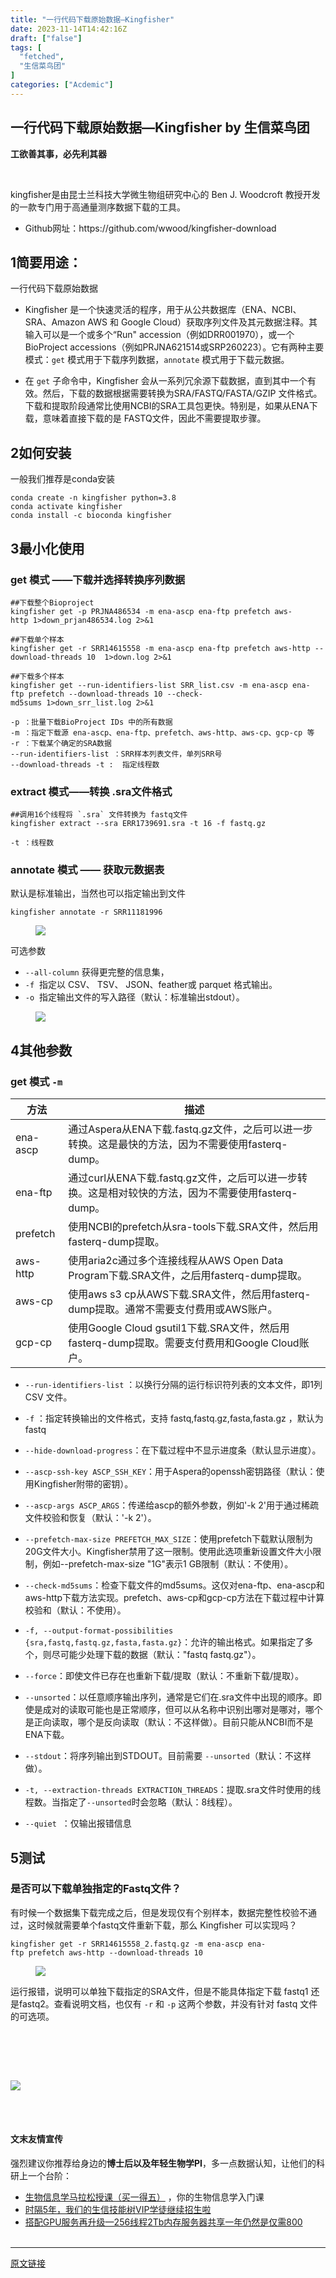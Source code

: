 ```yaml
---
title: "一行代码下载原始数据—Kingfisher"
date: 2023-11-14T14:42:16Z
draft: ["false"]
tags: [
  "fetched",
  "生信菜鸟团"
]
categories: ["Acdemic"]
---
```

一行代码下载原始数据—Kingfisher by 生信菜鸟团
------
<div><section><section><section><section data-md5="f3078"><section data-md5="f3078"><section data-md5="f3078"><section data-md5="f3078"><section data-md5="f3078"><section data-md5="f3078"><section data-md5="f3078"><p data-md5="f3078"><span><strong>工欲善其事，必先利其器</strong></span></p></section></section></section></section></section></section></section><section><section data-tool="mdnice编辑器" data-website="https://www.mdnice.com"><p><br></p><section data-tool="mdnice编辑器" data-website="https://www.mdnice.com"><p data-tool="mdnice编辑器">kingfisher是由昆士兰科技大学微生物组研究中心的 Ben J. Woodcroft 教授开发的一款专门用于高通量测序数据下载的工具。</p><ul data-tool="mdnice编辑器"><li><section>Github网址：https://github.com/wwood/kingfisher-download</section></li></ul><h2 data-tool="mdnice编辑器"><span><span>1</span></span><span>简要用途：</span></h2><p data-tool="mdnice编辑器">一行代码下载原始数据</p><ul data-tool="mdnice编辑器"><li><section><p>Kingfisher 是一个快速灵活的程序，用于从公共数据库（ENA、NCBI、SRA、Amazon AWS 和 Google Cloud）获取序列文件及其元数据注释。其输入可以是一个或多个“Run" accession（例如DRR001970），或一个 BioProject accessions（例如PRJNA621514或SRP260223）。它有两种主要模式：<code>get</code> 模式用于下载序列数据，<code>annotate</code> 模式用于下载元数据。</p></section></li><li><section><p>在 <code>get</code> 子命令中，Kingfisher 会从一系列冗余源下载数据，直到其中一个有效。然后，下载的数据根据需要转换为SRA/FASTQ/FASTA/GZIP 文件格式。下载和提取阶段通常比使用NCBI的SRA工具包更快。特别是，如果从ENA下载，意味着直接下载的是 FASTQ文件，因此不需要提取步骤。</p></section></li></ul><h2 data-tool="mdnice编辑器"><span><span>2</span></span><span>如何安装</span></h2><p data-tool="mdnice编辑器">一般我们推荐是conda安装</p><pre data-tool="mdnice编辑器"><span></span><code>conda create -n kingfisher python=3.8<br>conda activate kingfisher<br>conda install -c bioconda kingfisher<br></code></pre><h2 data-tool="mdnice编辑器"><span><span>3</span></span><span>最小化使用</span></h2><h3 data-tool="mdnice编辑器"><span></span><span>get 模式 ——下载并选择转换序列数据</span><span></span></h3><pre data-tool="mdnice编辑器"><span></span><code><span>#</span><span><span>#下载整个Bioproject</span></span><br>kingfisher get -p PRJNA486534 -m ena-ascp ena-ftp prefetch aws-http 1&gt;down_prjan486534.log 2&gt;&amp;1<br><span><br>#</span><span><span>#下载单个样本</span></span><br>kingfisher get -r SRR14615558 -m ena-ascp ena-ftp prefetch aws-http --download-threads 10  1&gt;down.log 2&gt;&amp;1<br><span><br>#</span><span><span>#下载多个样本</span></span><br>kingfisher get --run-identifiers-list SRR_list.csv -m ena-ascp ena-ftp prefetch --download-threads 10 --check-md5sums 1&gt;down_srr_list.log 2&gt;&amp;1<br><br>-p ：批量下载BioProject IDs 中的所有数据<br>-m ：指定下载源 ena-ascp、ena-ftp、prefetch、aws-http、aws-cp、gcp-cp 等<br>-r ：下载某个确定的SRA数据 <br>--run-identifiers-list ：SRR样本列表文件，单列SRR号<br>--download-threads -t :  指定线程数<br></code></pre><h3 data-tool="mdnice编辑器"><span></span><span>extract 模式——转换 .sra文件格式</span><span></span></h3><pre data-tool="mdnice编辑器"><span></span><code><span>#</span><span><span>#调用16个线程将 `.sra` 文件转换为 fastq文件</span></span><br>kingfisher extract --sra ERR1739691.sra -t 16 -f fastq.gz<br><br>-t ：线程数 <br></code></pre><h3 data-tool="mdnice编辑器"><span></span><span>annotate 模式 —— 获取元数据表</span><span></span></h3><p data-tool="mdnice编辑器">默认是标准输出，当然也可以指定输出到文件</p><pre data-tool="mdnice编辑器"><span></span><code>kingfisher annotate -r SRR11181996<br></code></pre><figure data-tool="mdnice编辑器"><img data-ratio="0.13148148148148148" data-src="https://mmbiz.qpic.cn/mmbiz_png/iaRJcrq2Los9Xl9fRIEQiahD2yNvC975hBNv7vOl5vZGibRqhvD3icGkRR9OBSNO5RIoSic5dM7OL0zmZ8bdmw9UiciaQ/640?wx_fmt=png" data-type="png" data-w="1080" src="https://mmbiz.qpic.cn/mmbiz_png/iaRJcrq2Los9Xl9fRIEQiahD2yNvC975hBNv7vOl5vZGibRqhvD3icGkRR9OBSNO5RIoSic5dM7OL0zmZ8bdmw9UiciaQ/640?wx_fmt=png"></figure><p data-tool="mdnice编辑器">可选参数</p><ul data-tool="mdnice编辑器"><li><section><code>--all-column</code> 获得更完整的信息集，</section></li><li><section><code>-f</code>  指定以 CSV、 TSV、 JSON、feather或 parquet 格式输出。</section></li><li><section><code>-o</code>  指定输出文件的写入路径（默认：标准输出stdout）。</section></li></ul><figure data-tool="mdnice编辑器"><img data-ratio="0.1" data-src="https://mmbiz.qpic.cn/mmbiz_png/iaRJcrq2Los9Xl9fRIEQiahD2yNvC975hB4yGELtbibYu1bWLzNZZ8lOAibemABLXYvU4SBV0xzSzickKZb5p8eiaV0g/640?wx_fmt=png" data-type="png" data-w="1080" src="https://mmbiz.qpic.cn/mmbiz_png/iaRJcrq2Los9Xl9fRIEQiahD2yNvC975hB4yGELtbibYu1bWLzNZZ8lOAibemABLXYvU4SBV0xzSzickKZb5p8eiaV0g/640?wx_fmt=png"></figure><h2 data-tool="mdnice编辑器"><span><span>4</span></span><span>其他参数</span></h2><h3 data-tool="mdnice编辑器"><span></span><span>get 模式 <code>-m</code></span><span></span></h3><section data-tool="mdnice编辑器"><table><thead><tr><th>方法</th><th>描述</th></tr></thead><tbody><tr><td>ena-ascp</td><td>通过Aspera从ENA下载.fastq.gz文件，之后可以进一步转换。这是最快的方法，因为不需要使用fasterq-dump。</td></tr><tr><td>ena-ftp</td><td>通过curl从ENA下载.fastq.gz文件，之后可以进一步转换。这是相对较快的方法，因为不需要使用fasterq-dump。</td></tr><tr><td>prefetch</td><td>使用NCBI的prefetch从sra-tools下载.SRA文件，然后用fasterq-dump提取。</td></tr><tr><td>aws-http</td><td>使用aria2c通过多个连接线程从AWS Open Data Program下载.SRA文件，之后用fasterq-dump提取。</td></tr><tr><td>aws-cp</td><td>使用aws s3 cp从AWS下载.SRA文件，然后用fasterq-dump提取。通常不需要支付费用或AWS账户。</td></tr><tr><td>gcp-cp</td><td>使用Google Cloud gsutil1下载.SRA文件，然后用fasterq-dump提取。需要支付费用和Google Cloud账户。</td></tr></tbody></table></section><ul data-tool="mdnice编辑器"><li><section><p><code>--run-identifiers-list</code> ：以换行分隔的运行标识符列表的文本文件，即1列 CSV 文件。</p></section></li><li><section><p><code>-f</code> ：指定转换输出的文件格式，支持 fastq,fastq.gz,fasta,fasta.gz ，默认为fastq</p></section></li><li><section><p><code>--hide-download-progress</code>：在下载过程中不显示进度条（默认显示进度）。</p></section></li><li><section><p><code>--ascp-ssh-key ASCP_SSH_KEY</code>：用于Aspera的openssh密钥路径（默认：使用Kingfisher附带的密钥）。</p></section></li><li><section><p><code>--ascp-args ASCP_ARGS</code>：传递给ascp的额外参数，例如'-k 2'用于通过稀疏文件校验和恢复（默认：'-k 2'）。</p></section></li><li><section><p><code>--prefetch-max-size PREFETCH_MAX_SIZE</code>：使用prefetch下载默认限制为20G文件大小。Kingfisher禁用了这一限制。使用此选项重新设置文件大小限制，例如--prefetch-max-size "1G"表示1 GB限制（默认：不使用）。</p></section></li><li><section><p><code>--check-md5sums</code>：检查下载文件的md5sums。这仅对ena-ftp、ena-ascp和aws-http下载方法实现。prefetch、aws-cp和gcp-cp方法在下载过程中计算校验和（默认：不使用）。</p></section></li><li><section><p><code>-f, --output-format-possibilities {sra,fastq,fastq.gz,fasta,fasta.gz}</code>：允许的输出格式。如果指定了多个，则尽可能少处理下载的数据（默认："fastq fastq.gz"）。</p></section></li><li><section><p><code>--force</code>：即使文件已存在也重新下载/提取（默认：不重新下载/提取）。</p></section></li><li><section><p><code>--unsorted</code>：以任意顺序输出序列，通常是它们在.sra文件中出现的顺序。即使是成对的读取可能也是正常顺序，但可以从名称中识别出哪对是哪对，哪个是正向读取，哪个是反向读取（默认：不这样做）。目前只能从NCBI而不是ENA下载。</p></section></li><li><section><p><code>--stdout</code>：将序列输出到STDOUT。目前需要 <code>--unsorted</code>（默认：不这样做）。</p></section></li><li><section><p><code>-t, --extraction-threads EXTRACTION_THREADS</code>：提取.sra文件时使用的线程数。当指定了<code>--unsorted</code>时会忽略（默认：8线程）。</p></section></li><li><section><p><code>--quiet</code>  ：仅输出报错信息</p></section></li></ul><h2 data-tool="mdnice编辑器"><span><span>5</span></span><span>测试</span></h2><h3 data-tool="mdnice编辑器"><span>是否可以下载单独指定的Fastq文件？</span><span></span></h3><p data-tool="mdnice编辑器">有时候一个数据集下载完成之后，但是发现仅有个别样本，数据完整性校验不通过，这时候就需要单个fastq文件重新下载，那么 Kingfisher 可以实现吗？</p><pre data-tool="mdnice编辑器"><span></span><code>kingfisher get -r SRR14615558_2.fastq.gz -m ena-ascp ena-ftp prefetch aws-http --download-threads 10 <br></code></pre><figure data-tool="mdnice编辑器"><img data-ratio="0.49537037037037035" data-src="https://mmbiz.qpic.cn/mmbiz_png/iaRJcrq2Los9Xl9fRIEQiahD2yNvC975hBiaWsiccNa2N7rMiarVTLm00MncsBSNcyNicVwoTRuLiaFNz9zFhGdawZwHg/640?wx_fmt=png" data-type="png" data-w="1080" src="https://mmbiz.qpic.cn/mmbiz_png/iaRJcrq2Los9Xl9fRIEQiahD2yNvC975hBiaWsiccNa2N7rMiarVTLm00MncsBSNcyNicVwoTRuLiaFNz9zFhGdawZwHg/640?wx_fmt=png"></figure><p data-tool="mdnice编辑器">运行报错，说明可以单独下载指定的SRA文件，但是不能具体指定下载 fastq1 还是fastq2。查看说明文档，也仅有 <code>-r</code> 和 <code>-p</code> 这两个参数，并没有针对 fastq 文件的可选项。</p></section><p><br></p><p><br></p><section><section><section><section act="xmy"><section data-id="123409" data-type="lspecial02,lspecial04" powered-by="xmyeditor.com" data-md5="8b46d"><section powered-by="xmyeditor.com" data-md5="8b46d"><section powered-by="xmyeditor.com" data-md5="8b46d"><section powered-by="xmyeditor.com" data-md5="8b46d"><br></section><section powered-by="xmyeditor.com" data-md5="8b46d"><img data-ratio="0.6940298507462687" data-type="gif" data-w="134" data-src="https://mmbiz.qpic.cn/mmbiz_gif/iaRJcrq2LosibrvQnXTV3PMktpwwmDsjia2JG4e3ibpLQ1G6M4nktW4PiaiaKfnpiaRmNbTT6St7QLfzAMAomKgWxQ4kA/640?wx_fmt=gif&amp;wxfrom=5&amp;wx_lazy=1" src="https://mmbiz.qpic.cn/mmbiz_gif/iaRJcrq2LosibrvQnXTV3PMktpwwmDsjia2JG4e3ibpLQ1G6M4nktW4PiaiaKfnpiaRmNbTT6St7QLfzAMAomKgWxQ4kA/640?wx_fmt=gif&amp;wxfrom=5&amp;wx_lazy=1"></section><section powered-by="xmyeditor.com" data-md5="8b46d"><br></section></section></section></section></section></section><p><br></p><section data-tool="mdnice编辑器" data-website="https://www.mdnice.com"><h4 data-tool="mdnice编辑器">文末友情宣传</h4><p data-tool="mdnice编辑器">强烈建议你推荐给身边的<strong>博士后以及年轻生物学PI</strong>，多一点数据认知，让他们的科研上一个台阶：</p><ul data-tool="mdnice编辑器"><li><section><a target="_blank" href="http://mp.weixin.qq.com/s?__biz=MzAxMDkxODM1Ng==&amp;mid=2247526014&amp;idx=1&amp;sn=44afb387fc49b89276386e5182db7bc9&amp;chksm=9b4b26c5ac3cafd35616b2fe9df7fea664e59d75e9970feb322a477beb222ac023f7daebb3dc&amp;scene=21#wechat_redirect" textvalue="生物信息学马拉松授课（买一得‍五）" linktype="text" imgurl="" imgdata="null" data-itemshowtype="0" tab="innerlink" data-linktype="2" hasload="1">生物信息学马拉松授课（买一得五）</a> ，你的生物信息学入门课</section></li><li><section><a target="_blank" href="http://mp.weixin.qq.com/s?__biz=MzAxMDkxODM1Ng==&amp;mid=2247524148&amp;idx=1&amp;sn=7806da6feb41a36493c519c1cfc1d3ac&amp;chksm=9b4bdf8fac3c569960369602f1ef26639cb366b250f233b2297d1f059471c0458335bfc0b829&amp;scene=21#wechat_redirect" textvalue="时隔5年，我们的生信技能树VIP学徒继续招生啦" linktype="text" imgurl="" imgdata="null" data-itemshowtype="0" tab="innerlink" data-linktype="2" hasload="1">时隔5年，我们的生信技能树VIP学徒继续招生啦</a><br></section></li><li><section><a target="_blank" href="http://mp.weixin.qq.com/s?__biz=MzAxMDkxODM1Ng==&amp;mid=2247525661&amp;idx=2&amp;sn=a0662fa3a9ebc7c840d45049eaca2c8c&amp;chksm=9b4b25a6ac3cacb0e9ba90eeb97452a9ee4eaed6bbbab1133f7a4836631047451c0cf295c93b&amp;scene=21#wechat_redirect" textvalue="搭配GPU服务再升级—256线程2Tb内存服务器共享一年仍然是仅需800" linktype="text" imgurl="" imgdata="null" data-itemshowtype="0" tab="innerlink" data-linktype="2">搭配GPU服务再升级—256线程2Tb内存服务器共享一年仍然是仅需800</a><br></section><section><br></section></li></ul></section></section></section></section></section></section></section></section><p><mp-style-type data-value="10000"></mp-style-type></p></div>  
<hr>
<a href="https://mp.weixin.qq.com/s/G-53DHGOxhJaz5u9QEuZjA",target="_blank" rel="noopener noreferrer">原文链接</a>
